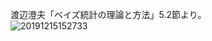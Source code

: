 渡辺澄夫「ベイズ統計の理論と方法」5.2節より。  
![20191215152733](https://user-images.githubusercontent.com/49140016/70939884-89f0ee80-208c-11ea-981f-f5c185267446.gif)


